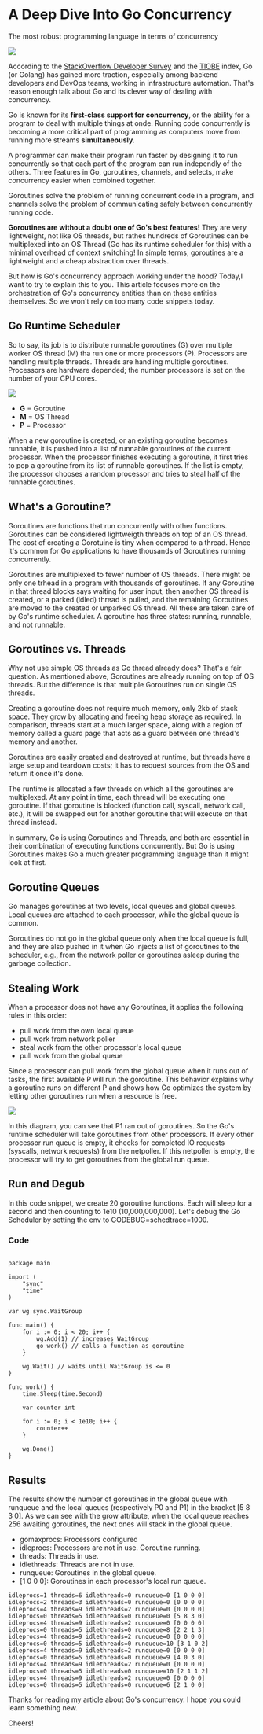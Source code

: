 # A Deep Dive Into Go Concurrency
The most robust programming language in terms of concurrency

![](https://miro.medium.com/v2/resize:fit:1400/format:webp/1*d43GQk9pm6wNJO_KHt1-JA.jpeg)

According to the [StackOverflow Developer Survey](https://insights.stackoverflow.com/survey/2020#technology-most-loved-dreaded-and-wanted-languages) and the [TIOBE](https://www.tiobe.com/tiobe-index/go/) index, Go
(or Golang) has gained more traction, especially among backend developers and DevOps teams, working in infrastructure automation. That's reason enough talk about Go and its clever way of dealing with concurrency.


Go is known for its **first-class support for concurrency**, or the ability for a program to deal with multiple things at onde. Running code concurrently is becoming a more critical part of programming as computers move
from running more streams **simultaneously.**

A programmer can make their program run faster by designing it to run concurrently so that each part of the program can run independly of the others. Three features in Go, goroutines, channels, and selects, make concurrency
easier when combined together.

Goroutines solve the problem of running concurrent code in a program, and channels solve the problem of communicating safely between concurrently running code.

**Goroutines are without a doubt one of Go's best features!** They are very lightweight, not like OS threads, but rathes hundreds of Goroutines can be multiplexed into an OS Thread (Go has its runtime scheduler for this) with a
minimal overhead of context switching! In simple terms, goroutines are a lightweight and a cheap abstraction over threads.

But how is Go's concurrency approach working under the hood? Today,I want to try to explain this to you. This article focuses more on the orchestration of Go's concurrency entities than on these entities themselves. So we won't rely on
too many code snippets today.

## Go Runtime Scheduler
So to say, its job is to distribute runnable goroutines (G) over multiple worker OS thread (M) tha run one or more processors (P). Processors are handling multiple threads. Threads are handling multiple goroutines. Processors are hardware depended;
the number processors is set on the number of your CPU cores.

![](https://miro.medium.com/v2/resize:fit:720/format:webp/1*dnvSnnFjELxn6rEioZa-jA.jpeg)

- **G** = Goroutine
- **M** = OS Thread
- **P** = Processor

When a new goroutine is created, or an existing goroutine becomes runnable, it is pushed into a list of runnable goroutines of the current processor. When the processor finishes executing a goroutine, it first tries to pop a goroutine from its list of
runnable goroutines. If the list is empty, the processor chooses a random processor and tries to steal half of the runnable goroutines.

## What's a Goroutine?
Goroutines are functions that run concurrently with other functions. Goroutines can be considered lightweigth threads on top of an OS thread. The cost of creating a Gorotuine is tiny when compared to a thread. Hence it's common for Go applications to have thousands
of Goroutines running concurrently.

Goroutines are multiplexed to fewer number of OS threads. There might be only one trhead in a program with thousands of goroutines. If any Goroutine in that thread blocks says waiting for user input, then another OS thread is created, or a parked (idled) thread is pulled, and the remaining Goroutines are moved to the created or unparked OS thread.
All these are taken care of by Go's runtime scheduler. A goroutine has three states: running, runnable, and not runnable.

## Goroutines vs. Threads
Why not use simple OS threads as Go thread already does? That's a fair question. As mentioned above, Goroutines are already running on top of OS threads. But the difference is that multiple Goroutines run on single OS threads.

Creating a goroutine does not require much memory, only 2kb of stack space. They grow by allocating and freeing heap storage as required. In comparison, threads start at a much larger space, along with a region of memory called a guard page that acts as a guard between one thread's memory and another.

Goroutines are easily created and destroyed at runtime, but threads have a large setup and teardown costs; it has to request sources from the OS and return it once it's done.

The runtime is allocated a few threads on which all the goroutines are multiplexed. At any point in time, each thread will be executing one goroutine. If that goroutine is blocked (function call, syscall, network call, etc.), it will be swapped out for another goroutine that will execute on that thread instead.

In summary, Go is using Goroutines and Threads, and both are essential in their combination of executing functions concurrently. But Go is using Goroutines makes Go a much greater programming language than it might look at first.

## Goroutine Queues
Go manages goroutines at two levels, local queues and global queues. Local queues are attached to each processor, while the global queue is common.

Goroutines do not go in the global queue only when the local queue is full, and they are also pushed in it when Go injects a list of goroutines to the scheduler, e.g., from the network poller or goroutines asleep during the garbage collection.

## Stealing Work
When a processor does not have any Goroutines, it applies the following rules in this order:
- pull work from the own local queue
- pull work from network poller
- steal work from the other processor's local queue
- pull work from the global queue

Since a processor can pull work from the global queue when it runs out of tasks, the first available P will run the goroutine. This behavior explains why a goroutine runs on different P and shows how Go optimizes the system by letting other goroutines run when a resource is free.

![](https://miro.medium.com/v2/resize:fit:720/format:webp/1*6mvXwiCMLWi6pzAL34DkUg.jpeg)

In this diagram, you can see that P1 ran out of goroutines. So the Go's runtime scheduler will take goroutines from other processors. If every other processor run queue is empty, it checks for completed IO requests (syscalls, network requests) from the netpoller. If this netpoller is empty, the processor will try to get goroutines from the global run queue.

## Run and Degub
In this code snippet, we create 20 goroutine functions. Each will sleep for a second and then counting to 1e10 (10,000,000,000). Let's debug the Go Scheduler by setting the env to GODEBUG=schedtrace=1000.

### Code
```

package main

import (
    "sync"
    "time"
)

var wg sync.WaitGroup

func main() {
    for i := 0; i < 20; i++ {
        wg.Add(1) // increases WaitGroup
        go work() // calls a function as goroutine
    }

    wg.Wait() // waits until WaitGroup is <= 0
}

func work() {
    time.Sleep(time.Second)

    var counter int

    for i := 0; i < 1e10; i++ {
        counter++
    }

    wg.Done()
}
```
## Results
The results show the number of goroutines in the global queue with runqueue and the local queues (respectively P0 and P1) in the bracket [5 8 3 0]. As we can see with the grow attribute, when the local queue reaches 256 awaiting goroutines, the next ones will stack in the global queue.

- gomaxprocs: Processors configured
- idleprocs: Processors are not in use. Goroutine running.
- threads: Threads in use.
- idlethreads: Threads are not in use.
- runqueue: Goroutines in the global queue.
- [1 0 0 0]: Goroutines in each processor's local run queue.

```
idleprocs=1 threads=6 idlethreads=0 runqueue=0 [1 0 0 0]
idleprocs=2 threads=3 idlethreads=0 runqueue=0 [0 0 0 0]
idleprocs=4 threads=9 idlethreads=2 runqueue=0 [0 0 0 0]
idleprocs=0 threads=5 idlethreads=0 runqueue=0 [5 8 3 0]
idleprocs=4 threads=9 idlethreads=2 runqueue=0 [0 0 0 0]
idleprocs=0 threads=5 idlethreads=0 runqueue=8 [2 2 1 3]
idleprocs=4 threads=9 idlethreads=2 runqueue=0 [0 0 0 0]
idleprocs=0 threads=5 idlethreads=0 runqueue=10 [3 1 0 2]
idleprocs=4 threads=9 idlethreads=2 runqueue=0 [0 0 0 0]
idleprocs=0 threads=5 idlethreads=0 runqueue=9 [4 0 3 0]
idleprocs=4 threads=9 idlethreads=2 runqueue=0 [0 0 0 0]
idleprocs=0 threads=5 idlethreads=0 runqueue=10 [2 1 1 2]
idleprocs=4 threads=9 idlethreads=2 runqueue=0 [0 0 0 0]
idleprocs=0 threads=5 idlethreads=0 runqueue=6 [2 1 0 0]
```
Thanks for reading my article about Go's concurrency. I hope you could learn something new.

Cheers!
